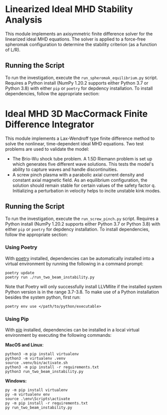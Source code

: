 # Linearized Ideal MHD Stability Analysis

This module implements an axisymmetric finite difference solver for the linearized ideal MHD equations. The solver is applied to a force-free spheromak configuration to determine the stability criterion (as a function of L/R).

## Running the Script

To run the investigation, execute the `run_spheromak_equilibrium.py` script. Requires a Python install (NumPy 1.20.2 supports either Python 3.7 or Python 3.8) with either `pip` or `poetry` for depdency installation. To install dependencies, follow the appropriate section:

# Ideal MHD 3D MacCormack Finite Difference Integrator

This module implements a Lax-Wendroff type finite difference method to solve the nonlinear, time-dependent ideal MHD equations. Two test problems are used to validate the model:

- The Brio-Wu shock tube problem. A 1.5D Riemann problem is set up which generates five different wave solutions. This tests the model's ability to capture waves and handle discontinuities.
- A screw pinch plasma with a parabolic axial current density and constant axial magnetic field. As an equilibrium configuration, the solution should remain stable for certain values of the safety factor q. Initializing a perturbation in velocity helps to incite unstable kink modes.

## Running the Script

To run the investigation, execute the `run_screw_pinch.py` script. Requires a Python install (NumPy 1.20.2 supports either Python 3.7 or Python 3.8) with either `pip` or `poetry` for depdency installation. To install dependencies, follow the appropriate section:

### Using Poetry

With [poetry](https://python-poetry.org/) installed, dependencies can be automatically installed into a virtual environment by running the following in a command prompt:

```
poetry update
poetry run ./run_two_beam_instability.py
```

Note that Poetry will only successfully install LLVMlite if the installed system Python version is in the range 3.7-3.8. To make use of a Python installation besides the system python, first run:

```
poetry env use </path/to/python/executable>
```

### Using Pip

With [pip](https://pypi.org/project/pip/) installed, dependencies can be installed in a local virtual environment by executing the following commands:

**MacOS and Linux**:


```
python3 -m pip install virtualenv
python3 -m virtualenv .venv
source .venv/bin/activate.sh
python3 -m pip install -r requirements.txt
python3 run_two_beam_instability.py
```

**Windows:**

```
py -m pip install virtualenv
py -m virtualenv env
source .\env\Scripts\activate
py -m pip install -r requirements.txt
py run_two_beam_instability.py
```